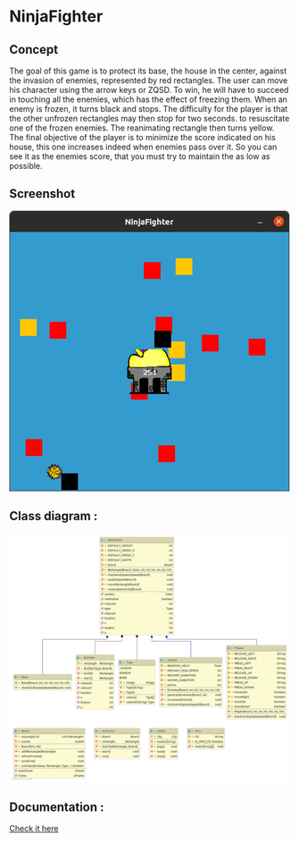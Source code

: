 # NinjaFighter
## Concept
The goal of this game is to protect its base, the house in the center,
against the invasion of enemies, represented by red rectangles. The user can move his
character using the arrow keys or ZQSD. To win, he will have to succeed in touching all
the enemies, which has the effect of freezing them. When an enemy is frozen, it turns black and stops. The
difficulty for the player is that the other unfrozen rectangles may then stop for two seconds.
to resuscitate one of the frozen enemies. The reanimating rectangle then turns yellow. The final objective of the
player is to minimize the score indicated on his house, this one increases indeed when enemies
pass over it. So you can see it as the enemies score, that you must try to maintain the
as low as possible.


## Screenshot
![alt text](https://raw.githubusercontent.com/ThomasCloarec/NinjaFighter/main/game_screenshot.png?token=AGPUYUBGOOXHUYWCFOE7TXC7UHO3A)

## Class diagram :
![alt text](https://raw.githubusercontent.com/ThomasCloarec/NinjaFighter/main/class_diagram.png?token=AGPUYUBEINKZT6CI2K6LMZC7UHOSC)

## Documentation :
[Check it here](https://thomascloarec.github.io/NinjaFighterDocs/)

